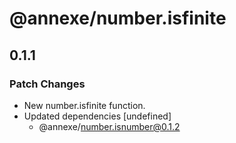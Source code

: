 # @annexe/number.isfinite

## 0.1.1

### Patch Changes

- New number.isfinite function.
- Updated dependencies [undefined]
  - @annexe/number.isnumber@0.1.2
